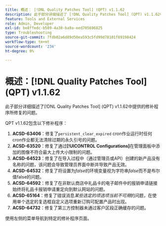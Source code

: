 ```yaml
---
title: 概述： [!DNL Quality Patches Tool] (QPT) v1.1.62
description: 此子部分详细描述了 [!DNL Quality Patches Tool] (QPT) v1.1.62中提供的修补程序所修复的问题。
feature: Tools and External Services
role: Admin, Developer
exl-id: be8ffedc-b589-4a30-ba9a-eed705696825
type: Troubleshooting
source-git-commit: 7fdb02a6d89d50ea593c5fd99d78101f89198424
workflow-type: tm+mt
source-wordcount: '234'
ht-degree: 0%

---
```


# 概述：[!DNL Quality Patches Tool] (QPT) v1.1.62

此子部分详细描述了[!DNL Quality Patches Tool] (QPT) v1.1.62中提供的修补程序所修复的问题。

QPT v1.1.62包含以下修补程序：

1. **ACSD-63406**：修复了`persistent_clear_expired` cron作业运行时任何cron作业都无法清除过期的永久引号的问题。
1. **ACSD-63520**：修复了通过&#x200B;**[!UICONTROL Configurations]**&#x200B;在管理面板中添加的图像不符合最大上传大小限制的问题。
1. **ACSD-64523**：修复了在导入过程中（通过管理员或API）创建的新产品没有名称的问题，该问题会导致管理员界面中断并导致产品无效。
1. **ACSD-64532**：修复了将设置为&#x200B;*false*&#x200B;的环境变量视为字符串&#x200B;*false*&#x200B;而不是布尔值false的问题。
1. **ACSD-64592**：修复了在非默认商店中礼品卡的电子邮件中的报销申请链接始终将礼品卡报销申请重定向到默认网站的问题。
1. **ACSD-65164**：修复了错误消息&#x200B;*某些选定的项选项当前不可用*&#x200B;的问题，在使用单个选定的复选框自定义选项重新订购可配置产品时出现。
1. **ACSD-64732**：修复了第三方控制器未通过客户区段正确缓存的问题。

使用左侧的菜单导航到特定的修补程序页面。
